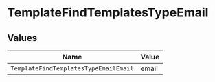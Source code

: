 # TemplateFindTemplatesTypeEmail


## Values

| Name                                  | Value                                 |
| ------------------------------------- | ------------------------------------- |
| `TemplateFindTemplatesTypeEmailEmail` | email                                 |